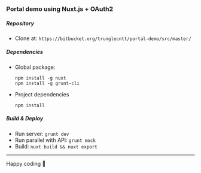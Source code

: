 ### Portal demo using Nuxt.js + OAuth2

##### Repository

- Clone at:
  `https://bitbucket.org/trunglecntt/portal-demo/src/master/`

##### Dependencies

- Global package:
  ```
  npm install -g nuxt
  npm install -g grunt-cli
  ```
- Project dependencies
  ```
  npm install
  ```
##### Build & Deploy
- Run server: `grunt dev`
- Run parallel with API: `grunt mock`
- Build: `nuxt build && nuxt export`
---
Happy coding :beer:
